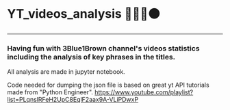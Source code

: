 # YT_videos_analysis 🔵🔵🔵🟤

---

### Having fun with 3Blue1Brown channel's videos statistics including the analysis of key phrases in the titles.

All analysis are made in jupyter notebook.

Code needed for dumping the json file is based on great yt API tutorials made from "Python Engineer".
https://www.youtube.com/playlist?list=PLqnslRFeH2UpC8EqlF2aax9A-VLiPDwxP
